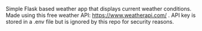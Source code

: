 Simple Flask based weather app that displays current weather conditions. Made using this free weather API: https://www.weatherapi.com/ . API key is stored in a .env file but is ignored by this repo for security reasons.
